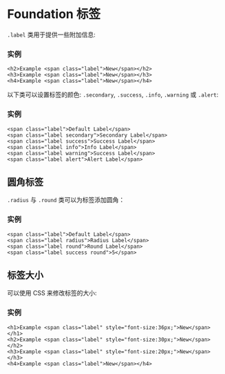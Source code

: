 # Foundation 标签

`.label` 类用于提供一些附加信息:

### 实例

```
<h2>Example <span class="label">New</span></h2>
<h3>Example <span class="label">New</span></h3>
<h4>Example <span class="label">New</span></h4>
```

以下类可以设置标签的颜色: `.secondary`, `.success`, `.info`, `.warning` 或 `.alert`:

### 实例

```
<span class="label">Default Label</span>
<span class="label secondary">Secondary Label</span>
<span class="label success">Success Label</span>
<span class="label info">Info Label</span>
<span class="label warning">Success Label</span>
<span class="label alert">Alert Label</span>
```

## 圆角标签

`.radius` 与 `.round` 类可以为标签添加圆角：

### 实例

```
<span class="label">Default Label</span>
<span class="label radius">Radius Label</span>
<span class="label round">Round Label</span>
<span class="label success round">5</span>

```

## 标签大小

可以使用 CSS 来修改标签的大小:

### 实例

```
<h1>Example <span class="label" style="font-size:36px;">New</span></h1>
<h2>Example <span class="label" style="font-size:30px;">New</span></h2>
<h3>Example <span class="label" style="font-size:20px;">New</span></h3>
<h4>Example <span class="label">New</span></h4>
```

